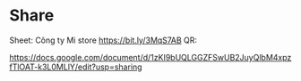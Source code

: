 # Share

Sheet: Công ty Mi store
https://bit.ly/3MqS7AB
QR:

https://docs.google.com/document/d/1zKI9bUQLGGZFSwUB2JuyQlbM4xpzfTlOAT-k3L0MLlY/edit?usp=sharing
